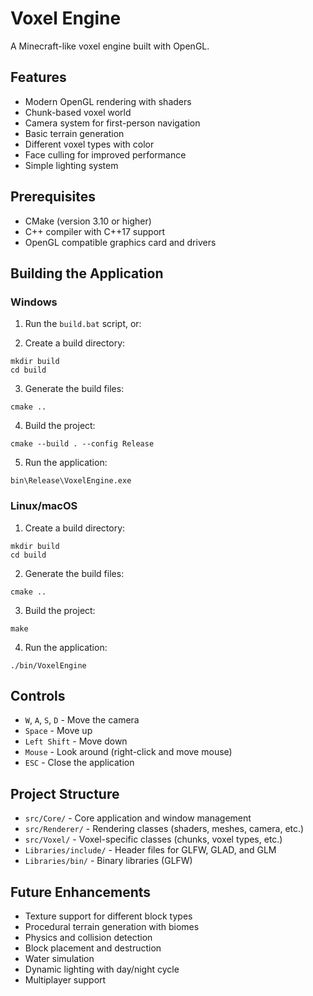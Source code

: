# Voxel Engine

A Minecraft-like voxel engine built with OpenGL.

## Features

- Modern OpenGL rendering with shaders
- Chunk-based voxel world
- Camera system for first-person navigation
- Basic terrain generation
- Different voxel types with color
- Face culling for improved performance
- Simple lighting system

## Prerequisites

- CMake (version 3.10 or higher)
- C++ compiler with C++17 support
- OpenGL compatible graphics card and drivers

## Building the Application

### Windows

1. Run the `build.bat` script, or:

2. Create a build directory:
```
mkdir build
cd build
```

3. Generate the build files:
```
cmake ..
```

4. Build the project:
```
cmake --build . --config Release
```

5. Run the application:
```
bin\Release\VoxelEngine.exe
```

### Linux/macOS

1. Create a build directory:
```
mkdir build
cd build
```

2. Generate the build files:
```
cmake ..
```

3. Build the project:
```
make
```

4. Run the application:
```
./bin/VoxelEngine
```

## Controls

- `W`, `A`, `S`, `D` - Move the camera
- `Space` - Move up
- `Left Shift` - Move down
- `Mouse` - Look around (right-click and move mouse)
- `ESC` - Close the application

## Project Structure

- `src/Core/` - Core application and window management
- `src/Renderer/` - Rendering classes (shaders, meshes, camera, etc.)
- `src/Voxel/` - Voxel-specific classes (chunks, voxel types, etc.)
- `Libraries/include/` - Header files for GLFW, GLAD, and GLM
- `Libraries/bin/` - Binary libraries (GLFW)

## Future Enhancements

- Texture support for different block types
- Procedural terrain generation with biomes
- Physics and collision detection
- Block placement and destruction
- Water simulation
- Dynamic lighting with day/night cycle
- Multiplayer support 
